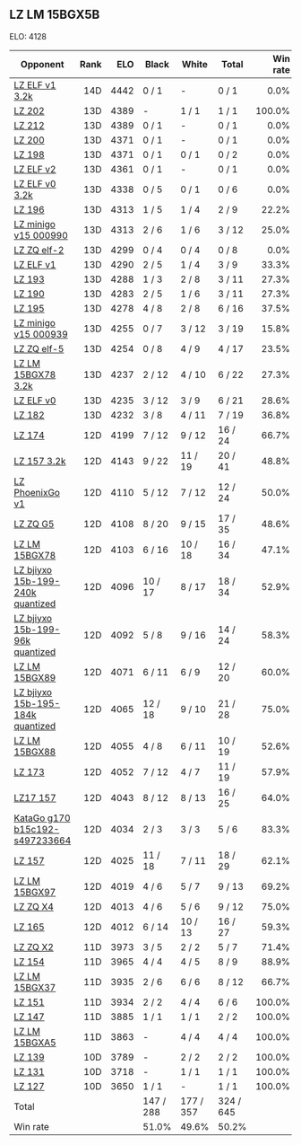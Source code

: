 ## LZ LM 15BGX5B ##

ELO: 4128

Opponent | Rank | ELO | Black | White | Total | Win rate
---------|-----:|----:|-------|-------|-------|-------:
[LZ ELF v1 3.2k](LZ%20ELF%20v1%203.2k.md) | 14D | 4442 | 0 / 1 | - | 0 / 1 | 0.0%
[LZ 202](LZ%20202.md) | 13D | 4389 | - | 1 / 1 | 1 / 1 | 100.0%
[LZ 212](LZ%20212.md) | 13D | 4389 | 0 / 1 | - | 0 / 1 | 0.0%
[LZ 200](LZ%20200.md) | 13D | 4371 | 0 / 1 | - | 0 / 1 | 0.0%
[LZ 198](LZ%20198.md) | 13D | 4371 | 0 / 1 | 0 / 1 | 0 / 2 | 0.0%
[LZ ELF v2](LZ%20ELF%20v2.md) | 13D | 4361 | 0 / 1 | - | 0 / 1 | 0.0%
[LZ ELF v0 3.2k](LZ%20ELF%20v0%203.2k.md) | 13D | 4338 | 0 / 5 | 0 / 1 | 0 / 6 | 0.0%
[LZ 196](LZ%20196.md) | 13D | 4313 | 1 / 5 | 1 / 4 | 2 / 9 | 22.2%
[LZ minigo v15 000990](LZ%20minigo%20v15%20000990.md) | 13D | 4313 | 2 / 6 | 1 / 6 | 3 / 12 | 25.0%
[LZ ZQ elf-2](LZ%20ZQ%20elf-2.md) | 13D | 4299 | 0 / 4 | 0 / 4 | 0 / 8 | 0.0%
[LZ ELF v1](LZ%20ELF%20v1.md) | 13D | 4290 | 2 / 5 | 1 / 4 | 3 / 9 | 33.3%
[LZ 193](LZ%20193.md) | 13D | 4288 | 1 / 3 | 2 / 8 | 3 / 11 | 27.3%
[LZ 190](LZ%20190.md) | 13D | 4283 | 2 / 5 | 1 / 6 | 3 / 11 | 27.3%
[LZ 195](LZ%20195.md) | 13D | 4278 | 4 / 8 | 2 / 8 | 6 / 16 | 37.5%
[LZ minigo v15 000939](LZ%20minigo%20v15%20000939.md) | 13D | 4255 | 0 / 7 | 3 / 12 | 3 / 19 | 15.8%
[LZ ZQ elf-5](LZ%20ZQ%20elf-5.md) | 13D | 4254 | 0 / 8 | 4 / 9 | 4 / 17 | 23.5%
[LZ LM 15BGX78 3.2k](LZ%20LM%2015BGX78%203.2k.md) | 13D | 4237 | 2 / 12 | 4 / 10 | 6 / 22 | 27.3%
[LZ ELF v0](LZ%20ELF%20v0.md) | 13D | 4235 | 3 / 12 | 3 / 9 | 6 / 21 | 28.6%
[LZ 182](LZ%20182.md) | 13D | 4232 | 3 / 8 | 4 / 11 | 7 / 19 | 36.8%
[LZ 174](LZ%20174.md) | 12D | 4199 | 7 / 12 | 9 / 12 | 16 / 24 | 66.7%
[LZ 157 3.2k](LZ%20157%203.2k.md) | 12D | 4143 | 9 / 22 | 11 / 19 | 20 / 41 | 48.8%
[LZ PhoenixGo v1](LZ%20PhoenixGo%20v1.md) | 12D | 4110 | 5 / 12 | 7 / 12 | 12 / 24 | 50.0%
[LZ ZQ G5](LZ%20ZQ%20G5.md) | 12D | 4108 | 8 / 20 | 9 / 15 | 17 / 35 | 48.6%
[LZ LM 15BGX78](LZ%20LM%2015BGX78.md) | 12D | 4103 | 6 / 16 | 10 / 18 | 16 / 34 | 47.1%
[LZ bjiyxo 15b-199-240k quantized](LZ%20bjiyxo%2015b-199-240k%20quantized.md) | 12D | 4096 | 10 / 17 | 8 / 17 | 18 / 34 | 52.9%
[LZ bjiyxo 15b-199-96k quantized](LZ%20bjiyxo%2015b-199-96k%20quantized.md) | 12D | 4092 | 5 / 8 | 9 / 16 | 14 / 24 | 58.3%
[LZ LM 15BGX89](LZ%20LM%2015BGX89.md) | 12D | 4071 | 6 / 11 | 6 / 9 | 12 / 20 | 60.0%
[LZ bjiyxo 15b-195-184k quantized](LZ%20bjiyxo%2015b-195-184k%20quantized.md) | 12D | 4065 | 12 / 18 | 9 / 10 | 21 / 28 | 75.0%
[LZ LM 15BGX88](LZ%20LM%2015BGX88.md) | 12D | 4055 | 4 / 8 | 6 / 11 | 10 / 19 | 52.6%
[LZ 173](LZ%20173.md) | 12D | 4052 | 7 / 12 | 4 / 7 | 11 / 19 | 57.9%
[LZ17 157](LZ17%20157.md) | 12D | 4043 | 8 / 12 | 8 / 13 | 16 / 25 | 64.0%
[KataGo g170 b15c192-s497233664](KataGo%20g170%20b15c192-s497233664.md) | 12D | 4034 | 2 / 3 | 3 / 3 | 5 / 6 | 83.3%
[LZ 157](LZ%20157.md) | 12D | 4025 | 11 / 18 | 7 / 11 | 18 / 29 | 62.1%
[LZ LM 15BGX97](LZ%20LM%2015BGX97.md) | 12D | 4019 | 4 / 6 | 5 / 7 | 9 / 13 | 69.2%
[LZ ZQ X4](LZ%20ZQ%20X4.md) | 12D | 4013 | 4 / 6 | 5 / 6 | 9 / 12 | 75.0%
[LZ 165](LZ%20165.md) | 12D | 4012 | 6 / 14 | 10 / 13 | 16 / 27 | 59.3%
[LZ ZQ X2](LZ%20ZQ%20X2.md) | 11D | 3973 | 3 / 5 | 2 / 2 | 5 / 7 | 71.4%
[LZ 154](LZ%20154.md) | 11D | 3965 | 4 / 4 | 4 / 5 | 8 / 9 | 88.9%
[LZ LM 15BGX37](LZ%20LM%2015BGX37.md) | 11D | 3935 | 2 / 6 | 6 / 6 | 8 / 12 | 66.7%
[LZ 151](LZ%20151.md) | 11D | 3934 | 2 / 2 | 4 / 4 | 6 / 6 | 100.0%
[LZ 147](LZ%20147.md) | 11D | 3885 | 1 / 1 | 1 / 1 | 2 / 2 | 100.0%
[LZ LM 15BGXA5](LZ%20LM%2015BGXA5.md) | 11D | 3863 | - | 4 / 4 | 4 / 4 | 100.0%
[LZ 139](LZ%20139.md) | 10D | 3789 | - | 2 / 2 | 2 / 2 | 100.0%
[LZ 131](LZ%20131.md) | 10D | 3718 | - | 1 / 1 | 1 / 1 | 100.0%
[LZ 127](LZ%20127.md) | 10D | 3650 | 1 / 1 | - | 1 / 1 | 100.0%
Total | | | 147 / 288 | 177 / 357 | 324 / 645 | 
Win rate| | | 51.0% | 49.6% | 50.2% | 
